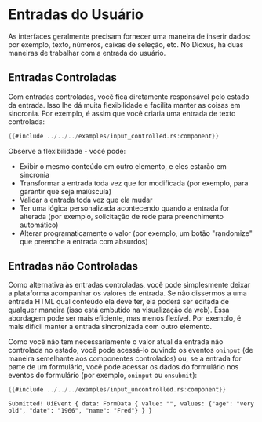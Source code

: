 # Entradas do Usuário

As interfaces geralmente precisam fornecer uma maneira de inserir dados: por exemplo, texto, números, caixas de seleção, etc. No Dioxus, há duas maneiras de trabalhar com a entrada do usuário.

## Entradas Controladas

Com entradas controladas, você fica diretamente responsável pelo estado da entrada. Isso lhe dá muita flexibilidade e facilita manter as coisas em sincronia. Por exemplo, é assim que você criaria uma entrada de texto controlada:

```rust
{{#include ../../../examples/input_controlled.rs:component}}
```

Observe a flexibilidade - você pode:

- Exibir o mesmo conteúdo em outro elemento, e eles estarão em sincronia
- Transformar a entrada toda vez que for modificada (por exemplo, para garantir que seja maiúscula)
- Validar a entrada toda vez que ela mudar
- Ter uma lógica personalizada acontecendo quando a entrada for alterada (por exemplo, solicitação de rede para preenchimento automático)
- Alterar programaticamente o valor (por exemplo, um botão "randomize" que preenche a entrada com absurdos)

## Entradas não Controladas

Como alternativa às entradas controladas, você pode simplesmente deixar a plataforma acompanhar os valores de entrada. Se não dissermos a uma entrada HTML qual conteúdo ela deve ter, ela poderá ser editada de qualquer maneira (isso está embutido na visualização da web). Essa abordagem pode ser mais eficiente, mas menos flexível. Por exemplo, é mais difícil manter a entrada sincronizada com outro elemento.

Como você não tem necessariamente o valor atual da entrada não controlada no estado, você pode acessá-lo ouvindo os eventos `oninput` (de maneira semelhante aos componentes controlados) ou, se a entrada for parte de um formulário, você pode acessar os dados do formulário nos eventos do formulário (por exemplo, `oninput` ou `onsubmit`):

```rust
{{#include ../../../examples/input_uncontrolled.rs:component}}
```

```
Submitted! UiEvent { data: FormData { value: "", values: {"age": "very old", "date": "1966", "name": "Fred"} } }
```
